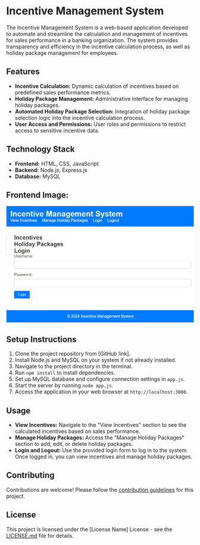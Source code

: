 # Incentive Management System

The Incentive Management System is a web-based application developed to automate and streamline the calculation and management of incentives for sales performance in a banking organization. The system provides transparency and efficiency in the incentive calculation process, as well as holiday package management for employees.

## Features

- **Incentive Calculation:** Dynamic calculation of incentives based on predefined sales performance metrics.
- **Holiday Package Management:** Administrative interface for managing holiday packages.
- **Automated Holiday Package Selection:** Integration of holiday package selection logic into the incentive calculation process.
- **User Access and Permissions:** User roles and permissions to restrict access to sensitive incentive data.

## Technology Stack

- **Frontend:** HTML, CSS, JavaScript
- **Backend:** Node.js, Express.js
- **Database:** MySQL

## Frontend Image:
![image](server/frontend.png)


## Setup Instructions

1. Clone the project repository from [GitHub link].
2. Install Node.js and MySQL on your system if not already installed.
3. Navigate to the project directory in the terminal.
4. Run `npm install` to install dependencies.
5. Set up MySQL database and configure connection settings in `app.js`.
6. Start the server by running `node app.js`.
7. Access the application in your web browser at `http://localhost:3000`.

## Usage

- **View Incentives:** Navigate to the "View Incentives" section to see the calculated incentives based on sales performance.
- **Manage Holiday Packages:** Access the "Manage Holiday Packages" section to add, edit, or delete holiday packages.
- **Login and Logout:** Use the provided login form to log in to the system. Once logged in, you can view incentives and manage holiday packages.

## Contributing

Contributions are welcome! Please follow the [contribution guidelines](CONTRIBUTING.md) for this project.

## License

This project is licensed under the [License Name] License - see the [LICENSE.md](LICENSE.md) file for details.
